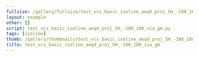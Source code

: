 ```yaml
---
fullsize: /gallery/fullsize/test_vcs_basic_isoline_aeqd_proj_SH_-180_180_via_gm.png
layout: example
other: []
script: test_vcs_basic_isoline_aeqd_proj_SH_-180_180_via_gm.py
tags: [isoline]
thumb: /gallery/thumbnails/test_vcs_basic_isoline_aeqd_proj_SH_-180_180_via_gm.png
title: test_vcs_basic_isoline_aeqd_proj_SH_-180_180_via_gm
---
```

